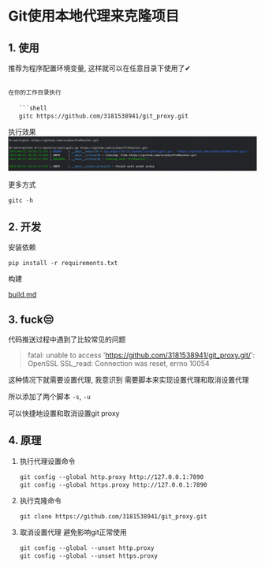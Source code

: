 # Git使用本地代理来克隆项目

## 1. 使用

推荐为程序配置环境变量, 这样就可以在任意目录下使用了✔

```shell

在你的工作目录执行

   ```shell
   gitc https://github.com/3181538941/git_proxy.git
   ```

执行效果
![img.png](img/img.png)

更多方式

```shell
gitc -h
```

## 2. 开发

安装依赖

```shell
pip install -r requirements.txt
```

构建

[build.md](./build.md)

## 3. fuck😒

代码推送过程中遇到了比较常见的问题
> fatal: unable to access 'https://github.com/3181538941/git_proxy.git/': OpenSSL SSL_read: Connection was reset, errno 10054

这种情况下就需要设置代理, 我意识到 需要脚本来实现设置代理和取消设置代理

所以添加了两个脚本 `-s`, `-u`

可以快捷地设置和取消设置git proxy

## 4. 原理

1. 执行代理设置命令

    ```shell
    git config --global http.proxy http://127.0.0.1:7890
    git config --global https.proxy http://127.0.0.1:7890
    ```

2. 执行克隆命令

    ```shell
    git clone https://github.com/3181538941/git_proxy.git
    ```

3. 取消设置代理 避免影响git正常使用

    ```shell
    git config --global --unset http.proxy
    git config --global --unset https.proxy
    ```

